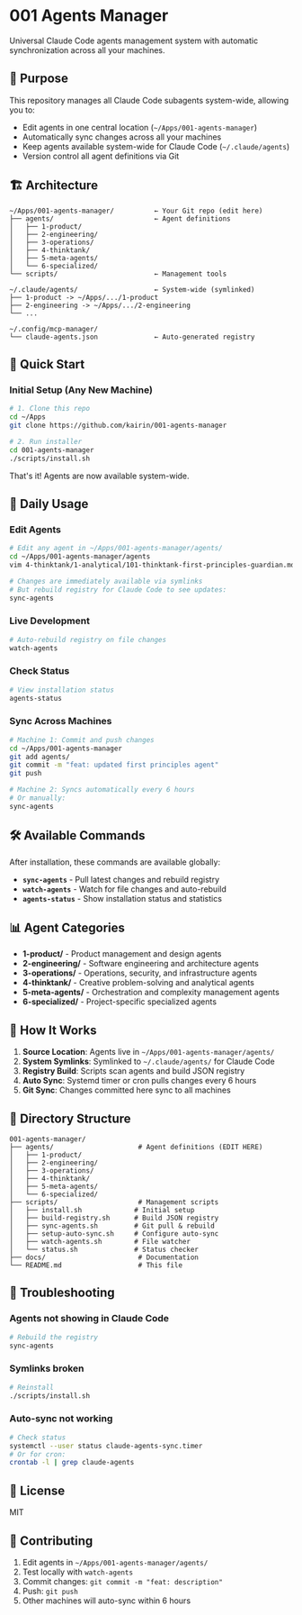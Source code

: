 # 001 Agents Manager

Universal Claude Code agents management system with automatic synchronization across all your machines.

## 🎯 Purpose

This repository manages all Claude Code subagents system-wide, allowing you to:
- Edit agents in one central location (`~/Apps/001-agents-manager`)
- Automatically sync changes across all your machines
- Keep agents available system-wide for Claude Code (`~/.claude/agents`)
- Version control all agent definitions via Git

## 🏗️ Architecture

```
~/Apps/001-agents-manager/          ← Your Git repo (edit here)
├── agents/                         ← Agent definitions
│   ├── 1-product/
│   ├── 2-engineering/
│   ├── 3-operations/
│   ├── 4-thinktank/
│   ├── 5-meta-agents/
│   └── 6-specialized/
└── scripts/                        ← Management tools

~/.claude/agents/                   ← System-wide (symlinked)
├── 1-product -> ~/Apps/.../1-product
├── 2-engineering -> ~/Apps/.../2-engineering
└── ...

~/.config/mcp-manager/
└── claude-agents.json              ← Auto-generated registry
```

## 🚀 Quick Start

### Initial Setup (Any New Machine)

```bash
# 1. Clone this repo
cd ~/Apps
git clone https://github.com/kairin/001-agents-manager

# 2. Run installer
cd 001-agents-manager
./scripts/install.sh
```

That's it! Agents are now available system-wide.

## 📝 Daily Usage

### Edit Agents

```bash
# Edit any agent in ~/Apps/001-agents-manager/agents/
cd ~/Apps/001-agents-manager/agents
vim 4-thinktank/1-analytical/101-thinktank-first-principles-guardian.md

# Changes are immediately available via symlinks
# But rebuild registry for Claude Code to see updates:
sync-agents
```

### Live Development

```bash
# Auto-rebuild registry on file changes
watch-agents
```

### Check Status

```bash
# View installation status
agents-status
```

### Sync Across Machines

```bash
# Machine 1: Commit and push changes
cd ~/Apps/001-agents-manager
git add agents/
git commit -m "feat: updated first principles agent"
git push

# Machine 2: Syncs automatically every 6 hours
# Or manually:
sync-agents
```

## 🛠️ Available Commands

After installation, these commands are available globally:

- **`sync-agents`** - Pull latest changes and rebuild registry
- **`watch-agents`** - Watch for file changes and auto-rebuild
- **`agents-status`** - Show installation status and statistics

## 📊 Agent Categories

- **1-product/** - Product management and design agents
- **2-engineering/** - Software engineering and architecture agents
- **3-operations/** - Operations, security, and infrastructure agents
- **4-thinktank/** - Creative problem-solving and analytical agents
- **5-meta-agents/** - Orchestration and complexity management agents
- **6-specialized/** - Project-specific specialized agents

## 🔄 How It Works

1. **Source Location**: Agents live in `~/Apps/001-agents-manager/agents/`
2. **System Symlinks**: Symlinked to `~/.claude/agents/` for Claude Code
3. **Registry Build**: Scripts scan agents and build JSON registry
4. **Auto Sync**: Systemd timer or cron pulls changes every 6 hours
5. **Git Sync**: Changes committed here sync to all machines

## 📁 Directory Structure

```
001-agents-manager/
├── agents/                     # Agent definitions (EDIT HERE)
│   ├── 1-product/
│   ├── 2-engineering/
│   ├── 3-operations/
│   ├── 4-thinktank/
│   ├── 5-meta-agents/
│   └── 6-specialized/
├── scripts/                    # Management scripts
│   ├── install.sh             # Initial setup
│   ├── build-registry.sh      # Build JSON registry
│   ├── sync-agents.sh         # Git pull & rebuild
│   ├── setup-auto-sync.sh     # Configure auto-sync
│   ├── watch-agents.sh        # File watcher
│   └── status.sh              # Status checker
├── docs/                       # Documentation
└── README.md                   # This file
```

## 🔧 Troubleshooting

### Agents not showing in Claude Code
```bash
# Rebuild the registry
sync-agents
```

### Symlinks broken
```bash
# Reinstall
./scripts/install.sh
```

### Auto-sync not working
```bash
# Check status
systemctl --user status claude-agents-sync.timer
# Or for cron:
crontab -l | grep claude-agents
```

## 📄 License

MIT

## 🤝 Contributing

1. Edit agents in `~/Apps/001-agents-manager/agents/`
2. Test locally with `watch-agents`
3. Commit changes: `git commit -m "feat: description"`
4. Push: `git push`
5. Other machines will auto-sync within 6 hours
